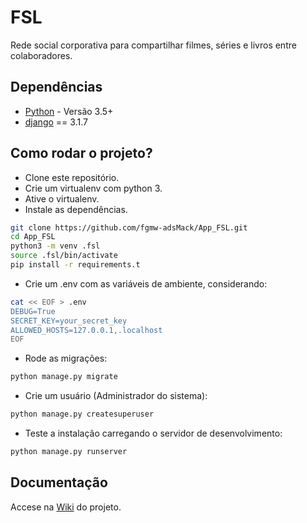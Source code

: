 # FSL

Rede social corporativa para compartilhar filmes, séries e livros entre colaboradores.

## Dependências

- [Python](https://www.python.org/downloads/) - Versão 3.5+
- [django](http://www.djangoproject.com) == 3.1.7


## Como rodar o projeto?

- Clone este repositório.
- Crie um virtualenv com python 3.
- Ative o virtualenv.
- Instale as dependências.

```bash
git clone https://github.com/fgmw-adsMack/App_FSL.git
cd App_FSL
python3 -m venv .fsl
source .fsl/bin/activate
pip install -r requirements.t
```

- Crie um .env com as variáveis de ambiente, considerando:

```bash
cat << EOF > .env
DEBUG=True
SECRET_KEY=your_secret_key
ALLOWED_HOSTS=127.0.0.1,.localhost
EOF
```

- Rode as migrações:

```bash
python manage.py migrate
```

- Crie um usuário (Administrador do sistema):

```bash
python manage.py createsuperuser
```

- Teste a instalação carregando o servidor de desenvolvimento:

```bash
python manage.py runserver
```

## Documentação

Accese na [Wiki](https://github.com/fgmw-adsMack/App_FSL/wiki) do projeto.
